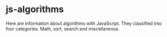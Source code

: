 # js-algorithms
Here are information about algorithms with JavaScript. They classified into four categories. Math, sort, search and miscellaneous.
